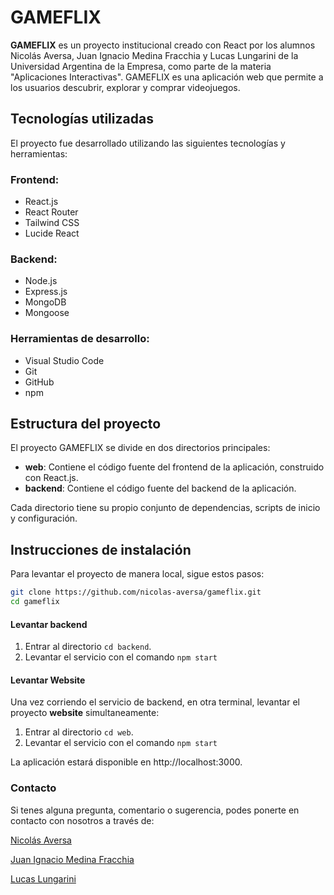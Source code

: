 # GAMEFLIX

**GAMEFLIX** es un proyecto institucional creado con React por los alumnos Nicolás Aversa, Juan Ignacio Medina Fracchia y Lucas Lungarini de la Universidad Argentina de la Empresa, como parte de la materia "Aplicaciones Interactivas". GAMEFLIX es una aplicación web que permite a los usuarios descubrir, explorar y comprar videojuegos.

## Tecnologías utilizadas

El proyecto fue desarrollado utilizando las siguientes tecnologías y herramientas:

### Frontend:

- React.js
- React Router
- Tailwind CSS
- Lucide React

### Backend:

- Node.js
- Express.js
- MongoDB
- Mongoose

### Herramientas de desarrollo:

- Visual Studio Code
- Git
- GitHub
- npm

## Estructura del proyecto

El proyecto GAMEFLIX se divide en dos directorios principales:

- **web**: Contiene el código fuente del frontend de la aplicación, construido con React.js.
- **backend**: Contiene el código fuente del backend de la aplicación.

Cada directorio tiene su propio conjunto de dependencias, scripts de inicio y configuración.

## Instrucciones de instalación

Para levantar el proyecto de manera local, sigue estos pasos:

   ```bash
   git clone https://github.com/nicolas-aversa/gameflix.git
   cd gameflix
   ```
#### Levantar backend

 1. Entrar al directorio `cd backend`. 
 2. Levantar el servicio con el comando `npm start`

#### Levantar Website

Una vez corriendo el servicio de backend, en otra terminal, levantar el proyecto **website** simultaneamente:
 
 1. Entrar al directorio `cd web`.
 2. Levantar el servicio con el comando `npm start`

La aplicación estará disponible en http://localhost:3000.


### Contacto

Si tenes alguna pregunta, comentario o sugerencia, podes ponerte en contacto con nosotros a través de:

[Nicolás Aversa](https://github.com/nicolas-aversa)

[Juan Ignacio Medina Fracchia](https://github.com/juaniimedina7)

[Lucas Lungarini](https://github.com/lucaslungarini)
